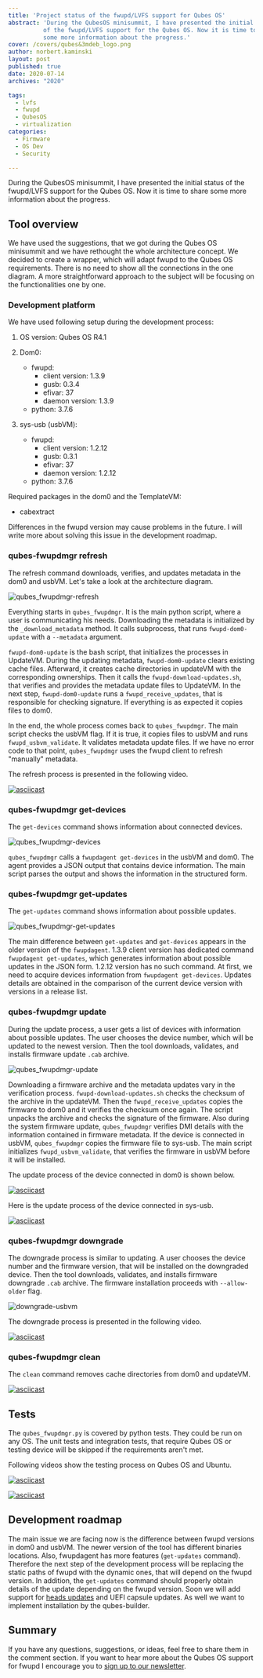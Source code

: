 ```yaml
---
title: 'Project status of the fwupd/LVFS support for Qubes OS'
abstract: 'During the QubesOS minisummit, I have presented the initial status
          of the fwupd/LVFS support for the Qubes OS. Now it is time to share
          some more information about the progress.'
cover: /covers/qubes&3mdeb_logo.png
author: norbert.kaminski
layout: post
published: true
date: 2020-07-14
archives: "2020"

tags:
  - lvfs
  - fwupd
  - QubesOS
  - virtualization
categories:
  - Firmware
  - OS Dev
  - Security

---
```


During the QubesOS minisummit, I have presented the initial status of the
fwupd/LVFS support for the Qubes OS. Now it is time to share some more
information about the progress.

## Tool overview

We have used the suggestions, that we got during the Qubes OS minisummit and we
have rethought the whole architecture concept. We decided to create a wrapper,
which will adapt fwupd to the Qubes OS requirements. There is no need to show
all the connections in the one diagram. A more straightforward approach to the
subject will be focusing on the functionalities one by one.

### Development platform

We have used following setup during the development process:

1. OS version: Qubes OS R4.1

1. Dom0:

   - fwupd:
     - client version: 1.3.9
     - gusb: 0.3.4
     - efivar: 37
     - daemon version: 1.3.9
   - python: 3.7.6

1. sys-usb (usbVM):

   - fwupd:
     - client version: 1.2.12
     - gusb: 0.3.1
     - efivar: 37
     - daemon version: 1.2.12
   - python: 3.7.6

Required packages in the dom0 and the TemplateVM:

- cabextract

Differences in the fwupd version may cause problems in the future. I will write
more about solving this issue in the development roadmap.

### qubes-fwupdmgr refresh

The refresh command downloads, verifies, and updates metadata in the dom0 and
usbVM. Let's take a look at the architecture diagram.

![qubes_fwupdmgr-refresh](/img/qfwupd-refresh.png)

Everything starts in `qubes_fwupdmgr`. It is the main python script, where a
user is communicating his needs. Downloading the metadata is initialized by the
`_download_metadata` method. It calls subprocess, that runs `fwupd-dom0-update`
with a `--metadata` argument.

`fwupd-dom0-update` is the bash script, that initializes the processes in
UpdateVM. During the updating metadata, `fwupd-dom0-update` clears existing
cache files. Afterward, it creates cache directories in updateVM with the
corresponding ownerships. Then it calls the `fwupd-download-updates.sh`, that
verifies and provides the metadata update files to UpdateVM. In the next step,
`fwupd-dom0-update` runs a `fwupd_receive_updates`, that is responsible for
checking signature. If everything is as expected it copies files to dom0.

In the end, the whole process comes back to `qubes_fwupdmgr`. The main script
checks the usbVM flag. If it is true, it copies files to usbVM and runs
`fwupd_usbvm_validate`. It validates metadata update files. If we have no error
code to that point, `qubes_fwupdmgr` uses the fwupd client to refresh "manually"
metadata.

The refresh process is presented in the following video.

[![asciicast](https://asciinema.org/a/8ZHBnq5COvqx1LdA1hnScKNfL.svg)](https://asciinema.org/a/8ZHBnq5COvqx1LdA1hnScKNfL)

### qubes-fwupdmgr get-devices

The `get-devices` command shows information about connected devices.

![qubes_fwupdmgr-devices](/img/qfwupd-get-devices.png)

`qubes_fwupdmgr` calls a `fwupdagent get-devices` in the usbVM and dom0. The
agent provides a JSON output that contains device information. The main script
parses the output and shows the information in the structured form.

### qubes-fwupdmgr get-updates

The `get-updates` command shows information about possible updates.

![qubes_fwupdmgr-get-updates](/img/qfwupd-get-updates.png)

The main difference between `get-updates` and `get-devices` appears in the older
version of the `fwupdagent`. 1.3.9 client version has dedicated command
`fwupdagent get-updates`, which generates information about possible updates in
the JSON form. 1.2.12 version has no such command. At first, we need to acquire
devices information from `fwupdagent get-devices`. Updates details are obtained
in the comparison of the current device version with versions in a release list.

### qubes-fwupdmgr update

During the update process, a user gets a list of devices with information about
possible updates. The user chooses the device number, which will be updated to
the newest version. Then the tool downloads, validates, and installs firmware
update `.cab` archive.

![qubes_fwupdmgr-update](/img/qfwupd-update.png)

Downloading a firmware archive and the metadata updates vary in the verification
process. `fwupd-download-updates.sh` checks the checksum of the archive in the
updateVM. Then the `fwupd_receive_updates` copies the firmware to dom0 and it
verifies the checksum once again. The script unpacks the archive and checks the
signature of the firmware. Also during the system firmware update,
`qubes_fwupdmgr` verifies DMI details with the information contained in firmware
metadata. If the device is connected in usbVM, `qubes_fwupdmgr` copies the
firmware file to sys-usb. The main script initializes `fwupd_usbvm_validate`,
that verifies the firmware in usbVM before it will be installed.

The update process of the device connected in dom0 is shown below.

[![asciicast](https://asciinema.org/a/cv2Iyv10EkF9lqrRtfkVLvGja.svg)](https://asciinema.org/a/cv2Iyv10EkF9lqrRtfkVLvGja)

Here is the update process of the device connected in sys-usb.

[![asciicast](https://asciinema.org/a/v7ZiSG3Xp9fauzwFkMNZgmHgt.svg)](https://asciinema.org/a/v7ZiSG3Xp9fauzwFkMNZgmHgt)

### qubes-fwupdmgr downgrade

The downgrade process is similar to updating. A user chooses the device number
and the firmware version, that will be installed on the downgraded device. Then
the tool downloads, validates, and installs firmware downgrade `.cab` archive.
The firmware installation proceeds with `--allow-older` flag.

![downgrade-usbvm](/img/qfwupd-downgrade.png)

The downgrade process is presented in the following video.

[![asciicast](https://asciinema.org/a/iUc1YK4NBslFCTm0zR6vqkJFw.svg)](https://asciinema.org/a/iUc1YK4NBslFCTm0zR6vqkJFw)

### qubes-fwupdmgr clean

The `clean` command removes cache directories from dom0 and updateVM.

[![asciicast](https://asciinema.org/a/0ZT3Gi2SzcPxUMWgNA56BPYzC.svg)](https://asciinema.org/a/0ZT3Gi2SzcPxUMWgNA56BPYzC)

## Tests

The `qubes_fwupdmgr.py` is covered by python tests. They could be run on any OS.
The unit tests and integration tests, that require Qubes OS or testing device
will be skipped if the requirements aren't met.

Following videos show the testing process on Qubes OS and Ubuntu.

[![asciicast](https://asciinema.org/a/TgHOkLnD2YICxB0U80PVcQGqX.svg)](https://asciinema.org/a/TgHOkLnD2YICxB0U80PVcQGqX)

[![asciicast](https://asciinema.org/a/pafnoJp50uQj0qKESCghS4FYW.svg)](https://asciinema.org/a/pafnoJp50uQj0qKESCghS4FYW)

## Development roadmap

The main issue we are facing now is the difference between fwupd versions in
dom0 and usbVM. The newer version of the tool has different binaries locations.
Also, fwupdagent has more features (`get-updates` command). Therefore the next
step of the development process will be replacing the static paths of fwupd with
the dynamic ones, that will depend on the fwupd version. In addition, the
`get-updates` command should properly obtain details of the update depending on
the fwupd version. Soon we will add support for
[heads updates](http://osresearch.net) and UEFI capsule updates. As well we want
to implement installation by the qubes-builder.

## Summary

If you have any questions, suggestions, or ideas, feel free to share them in the
comment section. If you want to hear more about the Qubes OS support for fwupd I
encourage you to [sign up to our newsletter](http://eepurl.com/doF8GX).
